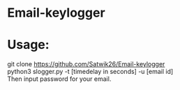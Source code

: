 # Email-keylogger
# Usage: 
git clone https://github.com/Satwik26/Email-keylogger <br/>
python3 slogger.py -t [timedelay in seconds] -u [email id] <br/>
Then input password for your email. 
